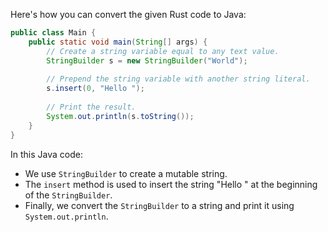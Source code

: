  Here's how you can convert the given Rust code to Java:

```java
public class Main {
    public static void main(String[] args) {
        // Create a string variable equal to any text value.
        StringBuilder s = new StringBuilder("World");
        
        // Prepend the string variable with another string literal.
        s.insert(0, "Hello ");
        
        // Print the result.
        System.out.println(s.toString());
    }
}
```

In this Java code:
- We use `StringBuilder` to create a mutable string.
- The `insert` method is used to insert the string "Hello " at the beginning of the `StringBuilder`.
- Finally, we convert the `StringBuilder` to a string and print it using `System.out.println`.

